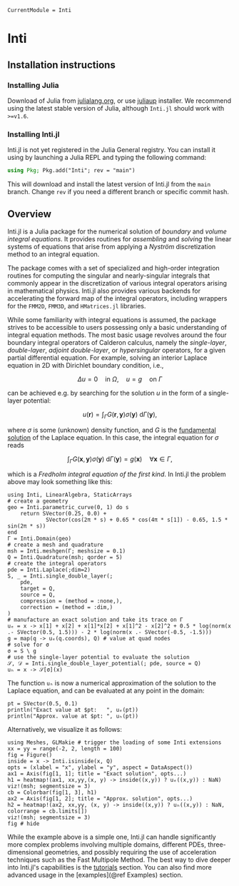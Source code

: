 ```@meta
CurrentModule = Inti
```

# Inti

## Installation instructions

### Installing Julia

Download of Julia from [julialang.org](https://julialang.org/downloads/), or use
[juliaup](https://github.com/JuliaLang/juliaup) installer. We recommend using
the latest stable version of Julia, although `Inti.jl` should work with
`>=v1.6`.

### Installing Inti.jl

Inti.jl is not yet registered in the Julia General registry. You can install it
using by launching a Julia REPL and typing the following command:

```julia
using Pkg; Pkg.add("Inti"; rev = "main")
```

This will download and install the latest version of Inti.jl from the `main`
branch. Change `rev` if you need a different branch or specific commit hash.

## Overview

Inti.jl is a Julia package for the numerical solution of *boundary* and *volume
integral equations*. It provides routines for *assembling* and *solving* the
linear systems of equations that arise from applying a *Nyström* discretization
method to an integral equation.

The package comes with a set of specialized and high-order integration routines
for computing the singular and nearly-singular integrals that commonly appear in
the discretization of various integral operators arising in mathematical
physics. Inti.jl also provides various backends for accelerating the forward map
of the integral operators, including wrappers for the `FMM2D`, `FMM3D`, and
`HMatrices.jl` libraries.

While some familiarity with integral equations is assumed, the package strives
to be accessible to users possessing only a basic understanding of integral
equation methods. The most basic usage revolves around the four boundary
integral operators of Calderon calculus, namely the *single-layer*, *double-layer*,
*adjoint double-layer*, or *hypersingular* operators, for a given partial
differential equation. For example, solving an interior Laplace equation in
2D with Dirichlet boundary condition, i.e.,

```math
\Delta u = 0 \quad \text{in } \Omega, \quad u = g \quad \text{on } \Gamma
```

can be achieved e.g. by searching for the solution $u$ in the form of a
single-layer potential:

```math
u(\boldsymbol{r}) = \int_\Gamma G(\boldsymbol{r},\boldsymbol{y})\sigma(\boldsymbol{y}) \ \mathrm{d}\Gamma(\boldsymbol{y}),
```

where $\sigma$ is some (unknown) density function, and $G$ is the [fundamental
solution](https://en.wikipedia.org/wiki/Fundamental_solution) of the Laplace
equation. In this case, the integral equation for $\sigma$ reads

```math
    \int_\Gamma G(\boldsymbol{x},\boldsymbol{y})\sigma(\boldsymbol{y}) \ \mathrm{d}\Gamma(\boldsymbol{y}) = g(\boldsymbol{x}) \quad \forall \boldsymbol{x} \in \Gamma,
```

which is a *Fredholm integral equation of the first kind*. In Inti.jl the
problem above may look something like this:

```@example lap2d
using Inti, LinearAlgebra, StaticArrays
# create a geometry
geo = Inti.parametric_curve(0, 1) do s
    return SVector(0.25, 0.0) +
            SVector(cos(2π * s) + 0.65 * cos(4π * s[1]) - 0.65, 1.5 * sin(2π * s))
end
Γ = Inti.Domain(geo)
# create a mesh and quadrature
msh = Inti.meshgen(Γ; meshsize = 0.1)
Q = Inti.Quadrature(msh; qorder = 5)
# create the integral operators
pde = Inti.Laplace(;dim=2)
S, _ = Inti.single_double_layer(;
    pde, 
    target = Q,
    source = Q,
    compression = (method = :none,),
    correction = (method = :dim,)
)
# manufacture an exact solution and take its trace on Γ
uₑ = x -> x[1] + x[2] + x[1]*x[2] + x[1]^2 - x[2]^2 + 0.5 * log(norm(x .- SVector(0.5, 1.5))) - 2 * log(norm(x .- SVector(-0.5, -1.5)))
g = map(q -> uₑ(q.coords), Q) # value at quad nodes
# solve for σ
σ = S \ g
# use the single-layer potential to evaluate the solution
𝒮, 𝒟 = Inti.single_double_layer_potential(; pde, source = Q)
uₕ = x -> 𝒮[σ](x)
```

The function `uₕ` is now a numerical approximation of the solution to the
Laplace equation, and can be evaluated at any point in the domain:

```@example lap2d
pt = SVector(0.5, 0.1)
println("Exact value at $pt:   ", uₑ(pt))
println("Approx. value at $pt: ", uₕ(pt))
```

Alternatively, we visualize it as follows:

```@example lap2d
using Meshes, GLMakie # trigger the loading of some Inti extensions
xx = yy = range(-2, 2, length = 100)
fig = Figure()
inside = x -> Inti.isinside(x, Q) 
opts = (xlabel = "x", ylabel = "y", aspect = DataAspect())
ax1 = Axis(fig[1, 1]; title = "Exact solution", opts...)
h1 = heatmap!(ax1, xx,yy,(x, y) -> inside((x,y)) ? uₑ((x,y)) : NaN)
viz!(msh; segmentsize = 3)
cb = Colorbar(fig[1, 3], h1)
ax2 = Axis(fig[1, 2]; title = "Approx. solution", opts...)
h2 = heatmap!(ax2, xx,yy, (x, y) -> inside((x,y)) ? uₕ((x,y)) : NaN, colorrange = cb.limits[])
viz!(msh; segmentsize = 3)
fig # hide
```

While the example above is a simple one, Inti.jl can handle significantly more
complex problems involving multiple domains, different PDEs, three-dimensional
geometries, and possibly requiring the use of acceleration techniques such as
the Fast Multipole Method. The best way to dive deeper into Inti.jl's
capabilities is the [tutorials](@ref "Getting started") section. You can also
find more advanced usage in the [examples](@ref Examples) section.
